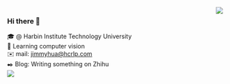 <img align='right' src="https://github-readme-stats.vercel.app/api?username=JimmyHHua&show_icons=true">

### Hi there 👋
🎓 @ Harbin Institute Technology University <br>
📖 Learning computer vision <br>
✉️ mail: [jimmyhua@hcrlp.com](mailto:jimmyhua@hcrlp.com) <br>
✒️ Blog: Writing something on Zhihu <br>
[![](https://img.shields.io/badge/dynamic/json?color=0084ff&label=%E7%9F%A5%E4%B9%8E%E5%85%B3%E6%B3%A8&query=%24.data.totalSubs&url=https%3A%2F%2Fapi.spencerwoo.com%2Fsubstats%2F%3Fsource%3Dzhihu%26queryKey%3Djimmyhua-37)](https://www.zhihu.com/people/jimmyhua-37)
